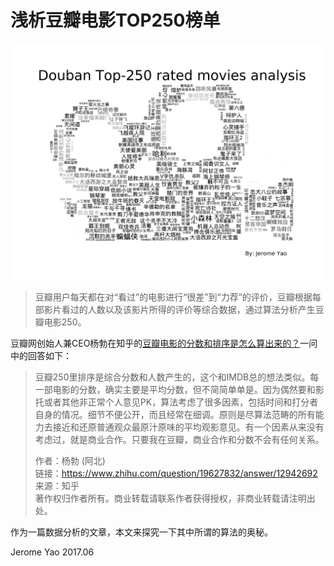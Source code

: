 # 浅析豆瓣电影TOP250榜单

![filmcloud](https://raw.githubusercontent.com/JeromeYao/PyProjects/master/douban_top250/book/assets/filmCloud.png)

> 豆瓣用户每天都在对“看过”的电影进行“很差”到“力荐”的评价，豆瓣根据每部影片看过的人数以及该影片所得的评价等综合数据，通过算法分析产生豆瓣电影250。

豆瓣网创始人兼CEO杨勃在知乎的[豆瓣电影的分数和排序是怎么算出来的？](https://www.zhihu.com/question/19627832)一问中的回答如下：  
> 豆瓣250里排序是综合分数和人数产生的，这个和IMDB总的想法类似。每一部电影的分数，确实主要是平均分数，但不简简单单是。因为偶然要和影托或者其他非正常个人意见PK，算法考虑了很多因素，包括时间和打分者自身的情况。细节不便公开，而且经常在细调。原则是尽算法范畴的所有能力去接近和还原普通观众最原汁原味的平均观影意见。有一个因素从来没有考虑过，就是商业合作。只要我在豆瓣，商业合作和分数不会有任何关系。  
> 
> 作者：杨勃 (阿北)  
链接：https://www.zhihu.com/question/19627832/answer/12942692  
来源：知乎  
著作权归作者所有。商业转载请联系作者获得授权，非商业转载请注明出处。  
  
作为一篇数据分析的文章，本文来探究一下其中所谓的算法的奥秘。


  
Jerome Yao
2017.06
